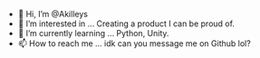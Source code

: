- 👋 Hi, I’m @Akilleys
- 👀 I’m interested in ... Creating a product I can be proud of.
- 🌱 I’m currently learning ... Python, Unity.
- 📫 How to reach me ... idk can you message me on Github lol?

<!---
Akilleys/Akilleys is a ✨ special ✨ repository because its `README.md` (this file) appears on your GitHub profile.
You can click the Preview link to take a look at your changes.
--->
